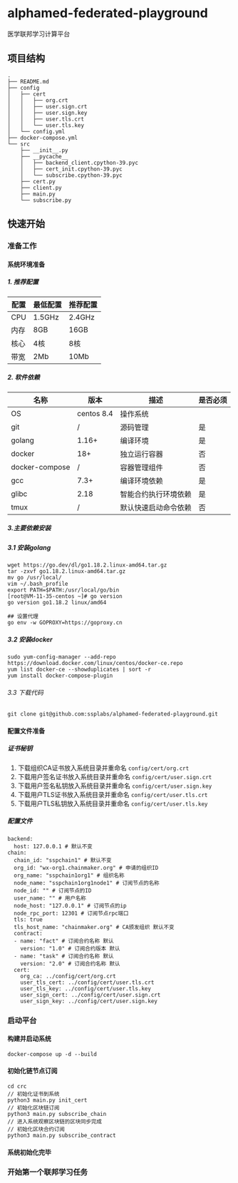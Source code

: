 # alphamed-federated-playground
医学联邦学习计算平台

## 项目结构
```
.
├── README.md
├── config
│   ├── cert
│   │   ├── org.crt
│   │   ├── user.sign.crt
│   │   ├── user.sign.key
│   │   ├── user.tls.crt
│   │   └── user.tls.key
│   └── config.yml
├── docker-compose.yml
└── src
    ├── __init__.py
    ├── __pycache__
    │   ├── backend_client.cpython-39.pyc
    │   ├── cert_init.cpython-39.pyc
    │   └── subscribe.cpython-39.pyc
    ├── cert.py
    ├── client.py
    ├── main.py
    └── subscribe.py
```

## 快速开始
### 准备工作
#### 系统环境准备
##### 1. 推荐配置

| 配置 | 最低配置 | 推荐配置 |
| ---- | -------- | -------- |
| CPU  | 1.5GHz   | 2.4GHz   |
| 内存 | 8GB      | 16GB     |
| 核心 | 4核      | 8核      |
| 带宽 | 2Mb      | 10Mb     |

##### 2. 软件依赖
| 名称           | 版本       | 描述                 | 是否必须 |
| -------------- | ---------- | -------------------- | -------- |
| OS             | centos 8.4 | 操作系统             |          |
| git            | /          | 源码管理             | 是       |
| golang         | 1.16+      | 编译环境             | 是       |
| docker         | 18+        | 独立运行容器         | 否       |
| docker-compose | /          | 容器管理组件         | 否       |
| gcc            | 7.3+       | 编译环境依赖         | 是       |
| glibc          | 2.18       | 智能合约执行环境依赖 | 是       |
| tmux           | /          | 默认快速启动命令依赖 | 否       |

##### 3.主要依赖安装
##### 3.1 安装golang
 ```
wget https://go.dev/dl/go1.18.2.linux-amd64.tar.gz
tar -zxvf go1.18.2.linux-amd64.tar.gz
mv go /usr/local/
vim ~/.bash_profile
export PATH=$PATH:/usr/local/go/bin
[root@VM-11-35-centos ~]# go version
go version go1.18.2 linux/amd64

## 设置代理
go env -w GOPROXY=https://goproxy.cn
 ```
##### 3.2 安装docker
 ```
 sudo yum-config-manager --add-repo https://download.docker.com/linux/centos/docker-ce.repo
yum list docker-ce --showduplicates | sort -r
yum install docker-compose-plugin
 ```
###### 3.3 下载代码
```
git clone git@github.com:ssplabs/alphamed-federated-playground.git
```
#### 配置文件准备
##### 证书秘钥
1. 下载组织CA证书放入系统目录并重命名 `config/cert/org.crt`
2. 下载用户签名证书放入系统目录并重命名 `config/cert/user.sign.crt`
3. 下载用户签名私钥放入系统目录并重命名 `config/cert/user.sign.key`
4. 下载用户TLS证书放入系统目录并重命名 `config/cert/user.tls.crt`
5. 下载用户TLS私钥放入系统目录并重命名 `config/cert/user.tls.key`
##### 配置文件
```
backend:
  host: 127.0.0.1 # 默认不变
chain:
  chain_id: "sspchain1" # 默认不变
  org_id: "wx-org1.chainmaker.org" # 申请的组织ID
  org_name: "sspchain1org1" # 组织名称
  node_name: "sspchain1org1node1" # 订阅节点的名称
  node_id: "" # 订阅节点的ID
  user_name: "" # 用户名称
  node_host: "127.0.0.1" # 订阅节点的ip
  node_rpc_port: 12301 # 订阅节点rpc端口
  tls: true
  tls_host_name: "chainmaker.org" # CA颁发组织 默认不变
  contract:
  - name: "fact" # 订阅合约名称 默认
    version: "1.0" # 订阅合约版本 默认
  - name: "task" # 订阅合约名称 默认
    version: "2.0" # 订阅合约名称 默认
  cert:
    org_ca: ../config/cert/org.crt
    user_tls_cert: ../config/cert/user.tls.crt
    user_tls_key: ../config/cert/user.tls.key
    user_sign_cert: ../config/cert/user.sign.crt
    user_sign_key: ../config/cert/user.sign.key    
```
### 启动平台
#### 构建并启动系统
```
docker-compose up -d --build
```
#### 初始化链节点订阅
```
cd crc
// 初始化证书到系统
python3 main.py init_cert
// 初始化区块链订阅
python3 main.py subscribe_chain
// 进入系统观察区块链的区块同步完成
// 初始化区块合约订阅
python3 main.py subscribe_contract
```
#### 系统初始化完毕
### 开始第一个联邦学习任务 
    